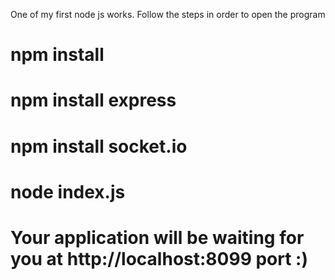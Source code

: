 One of my first node js works.
Follow the steps in order to open the program
# npm install
# npm install express
# npm install socket.io
# node index.js
# Your application will be waiting for you at http://localhost:8099 port :)
